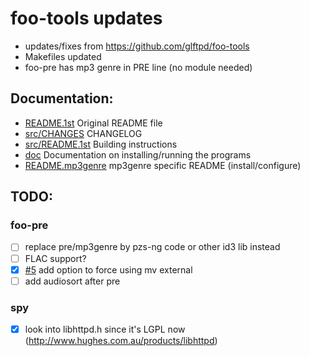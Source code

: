 # foo-tools updates

- updates/fixes from https://github.com/glftpd/foo-tools
- Makefiles updated
- foo-pre has mp3 genre in PRE line (no module needed)

## Documentation:

- [README.1st](README.1st) Original README file
- [src/CHANGES](src/CHANGES) CHANGELOG
- [src/README.1st](src/README.1st) Building instructions
- [doc](doc) Documentation on installing/running the programs
- [README.mp3genre](src/pre/README.mp3genre) mp3genre specific README (install/configure)

## TODO:

### foo-pre
- [ ] replace pre/mp3genre by pzs-ng code or other id3 lib instead
- [ ] FLAC support?
- [X] [#5](https://github.com/glftpd/foo-tools/issues/5) add option to force using mv external 
- [ ] add audiosort after pre

### spy
- [X] look into libhttpd.h since it's LGPL now (http://www.hughes.com.au/products/libhttpd)

